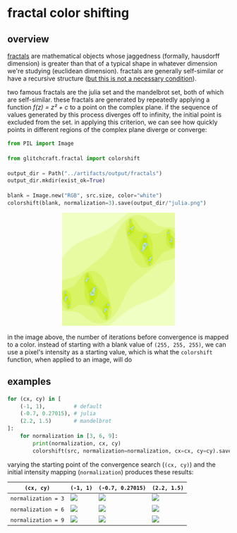 # fractal color shifting

## overview
[fractals](https://en.wikipedia.org/wiki/Fractal) are mathematical objects whose jaggedness (formally, hausdorff dimension) is greater than that of a typical shape in whatever dimension we're studying (euclidean dimension). fractals are generally self-similar or have a recursive structure ([but this is not a necessary condition](https://www.youtube.com/watch?v=gB9n2gHsHN4)). 

two famous fractals are the julia set and the mandelbrot set, both of which are self-similar. these fractals are generated by repeatedly applying a function _f(z) = z² + c_ to a point on the complex plane. if the sequence of values generated by this process diverges off to infinity, the initial point is excluded from the set. in applying this criterion, we can see how quickly points in different regions of the complex plane diverge or converge: 

```python
from PIL import Image

from glitchcraft.fractal import colorshift

output_dir = Path("../artifacts/output/fractals")
output_dir.mkdir(exist_ok=True)

blank = Image.new("RGB", src.size, color="white")
colorshift(blank, normalization=3).save(output_dir/"julia.png")
```

<div align="center">
<img src=../artifacts/output/fractals/julia.png width="256">
</div>

in the image above, the number of iterations before convergence is mapped to a color. instead of starting with a blank value of `(255, 255, 255)`, we can use a pixel's intensity as a starting value, which is what the `colorshift` function, when applied to an image, will do

## examples
```python
for (cx, cy) in [
    (-1, 1),         # default
    (-0.7, 0.27015), # julia  
    (2.2, 1.5)       # mandelbrot
]: 
    for normalization in [3, 6, 9]:
        print(normalization, cx, cy)
        colorshift(src, normalization=normalization, cx=cx, cy=cy).save(output_dir/("stream_shifted_{}_{}_{}.png".format(normalization, cx, cy)))
```
varying the starting point of the convergence search (`(cx, cy)`) and the initial intensity mapping (`normalization`) produces these results:

| `(cx, cy)`          | `(-1, 1)`     | `(-0.7, 0.27015)` | `(2.2, 1.5)` |
| ------------------- | ------------- | ----------------- | ------------ |
| `normalization = 3` | <img src="../artifacts/output/fractals/stream_shifted_3_-1_1.png" width="100"> | <img src="../artifacts/output/fractals/stream_shifted_3_-0.7_0.27015.png" width="100"> | <img src="../artifacts/output/fractals/stream_shifted_3_2.2_1.5.png" width="100"> | 
| `normalization = 6` | <img src="../artifacts/output/fractals/stream_shifted_6_-1_1.png" width="100"> | <img src="../artifacts/output/fractals/stream_shifted_6_-0.7_0.27015.png" width="100"> | <img src="../artifacts/output/fractals/stream_shifted_6_2.2_1.5.png" width="100"> | 
| `normalization = 9` | <img src="../artifacts/output/fractals/stream_shifted_9_-1_1.png" width="100"> | <img src="../artifacts/output/fractals/stream_shifted_9_-0.7_0.27015.png" width="100"> | <img src="../artifacts/output/fractals/stream_shifted_9_2.2_1.5.png" width="100"> | 


